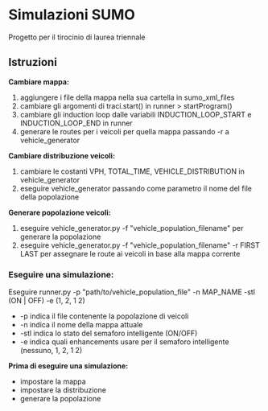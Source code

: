 # Simulazioni SUMO
Progetto per il tirocinio di laurea triennale

## Istruzioni

**Cambiare mappa:**
1. aggiungere i file della mappa nella sua cartella in sumo_xml_files
2. cambiare gli argomenti di traci.start() in runner > startProgram()
3. cambiare gli induction loop dalle variabili INDUCTION_LOOP_START e INDUCTION_LOOP_END in runner
4. generare le routes per i veicoli per quella mappa passando -r a vehicle_generator

**Cambiare distribuzione veicoli:**
1. cambiare le costanti VPH, TOTAL_TIME, VEHICLE_DISTRIBUTION in vehicle_generator
2. eseguire vehicle_generator passando come parametro il nome del file della popolazione

**Generare popolazione veicoli:**
1. eseguire vehicle_generator.py -f "vehicle_population_filename" per generare la popolazione
2. eseguire vehicle_generator.py -f "vehicle_population_filename" -r FIRST LAST per assegnare le route ai veicoli in base alla mappa corrente

### Eseguire una simulazione:

Eseguire runner.py -p "path/to/vehicle_population_file" -n MAP_NAME -stl (ON | OFF) -e (1, 2, 1 2)
   - -p indica il file contenente la popolazione di veicoli
   - -n indica il nome della mappa attuale
   - -stl indica lo stato del semaforo intelligente (ON/OFF)
   - -e indica quali enhancements usare per il semaforo intelligente (nessuno, 1, 2, 1 2)

**Prima di eseguire una simulazione:**
- impostare la mappa
- impostare la distribuzione
- generare la popolazione